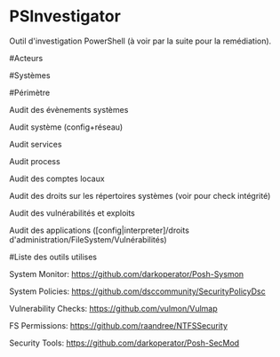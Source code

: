 # PSInvestigator
Outil d'investigation PowerShell (à voir par la suite pour la remédiation).



#Acteurs



#Systèmes



#Périmètre

Audit des évènements systèmes

Audit système (config+réseau)

Audit services

Audit process

Audit des comptes locaux

Audit des droits sur les répertoires systèmes (voir pour check intégrité)

Audit des vulnérabilités et exploits

Audit des applications ([config|interpreter]/droits d'administration/FileSystem/Vulnérabilités)



#Liste des outils utilises

System Monitor: https://github.com/darkoperator/Posh-Sysmon

System Policies: https://github.com/dsccommunity/SecurityPolicyDsc

Vulnerability Checks: https://github.com/vulmon/Vulmap

FS Permissions: https://github.com/raandree/NTFSSecurity

Security Tools: https://github.com/darkoperator/Posh-SecMod
